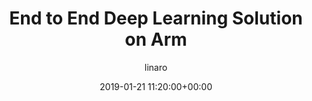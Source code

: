 ---
author: linaro
categories:
- events
- workshop
- arm-hpc-2019
comments: false
event: arm-hpc-2019
date: '2019-01-21 11:20:00+00:00'
image:
  featured: true
  path: /assets/images/content/end-to-end-deep-learning-solution-on-arm.jpg
layout: resource-post
title: 'End to End Deep Learning Solution on Arm'
speakers:
- biography: '""'
  company: Linaro
  job-title: 
  name: Jammy Zhou
youtube_video_url: https://www.youtube.com/watch?v=CyCEql_vQgY&list=PLKZSArYQptsPLGSEUycUowh9oy8WF_epV&index=7&t=0s
amazon_s3_presentation_url: https://static.linaro.org/event-resources/arm-hpc-2019/slides/EndtoEndDeepLearningSolutiononArm13.pdf
---